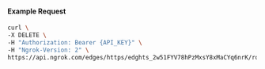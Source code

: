 <!-- Code generated for API Clients. DO NOT EDIT. -->
#### Example Request
```bash
curl \
-X DELETE \
-H "Authorization: Bearer {API_KEY}" \
-H "Ngrok-Version: 2" \
https://api.ngrok.com/edges/https/edghts_2w51FYV78hPzMxsY8xMaCYq6nrK/routes/edghtsrt_2w51FZJIJIW4p510ts8N2D2CyKx/oidc
